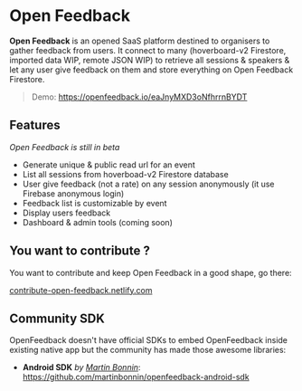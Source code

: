 # Open Feedback

**Open Feedback** is an opened SaaS platform destined to organisers to gather feedback from users. It connect to many (hoverboard-v2 Firestore, imported data WIP, remote JSON WIP) to retrieve all sessions & speakers & let any user give feedback on them and store everything on Open Feedback Firestore.

> Demo: https://openfeedback.io/eaJnyMXD3oNfhrrnBYDT

## Features

_Open Feedback is still in beta_

-   Generate unique & public read url for an event
-   List all sessions from hoverboad-v2 Firestore database
-   User give feedback (not a rate) on any session anonymously (it use Firebase anonymous login)
-   Feedback list is customizable by event
-   Display users feedback
-   Dashboard & admin tools (coming soon)

## You want to contribute ?

You want to contribute and keep Open Feedback in a good shape, go there:

[contribute-open-feedback.netlify.com](https://contribute-open-feedback.netlify.com)

## Community SDK

OpenFeedback doesn't have official SDKs to embed OpenFeedback inside existing native app but the community has made those awesome libraries: 
- **Android SDK** _by [Martin Bonnin](https://github.com/martinbonnin/)_: https://github.com/martinbonnin/openfeedback-android-sdk
